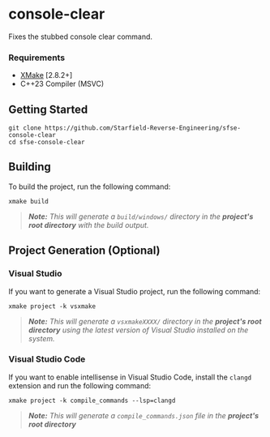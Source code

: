 # console-clear

Fixes the stubbed console clear command.

### Requirements
* [XMake](https://xmake.io) [2.8.2+]
* C++23 Compiler (MSVC)

## Getting Started
```properties
git clone https://github.com/Starfield-Reverse-Engineering/sfse-console-clear
cd sfse-console-clear
```

## Building
To build the project, run the following command:
```properties
xmake build
```

> ***Note:*** *This will generate a `build/windows/` directory in the **project's root directory** with the build output.*

## Project Generation (Optional)

### Visual Studio
If you want to generate a Visual Studio project, run the following command:
```properties
xmake project -k vsxmake
```

> ***Note:*** *This will generate a `vsxmakeXXXX/` directory in the **project's root directory** using the latest version of Visual Studio installed on the system.*

### Visual Studio Code
If you want to enable intellisense in Visual Studio Code, install the `clangd` extension and run the following command:
```properties
xmake project -k compile_commands --lsp=clangd
```

> ***Note:*** *This will generate a `compile_commands.json` file in the **project's root directory***
